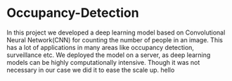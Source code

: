 # Occupancy-Detection
In this project we developed a deep learning model based on Convolutional Neural Network(CNN) for counting the number of people in an image. This has a lot of applications in many areas like occupancy detection, surveillance etc. We deployed the model on a server, as deep learning models can be highly computationally intensive. Though it was not necessary in our case we did it to ease the scale up.
hello
